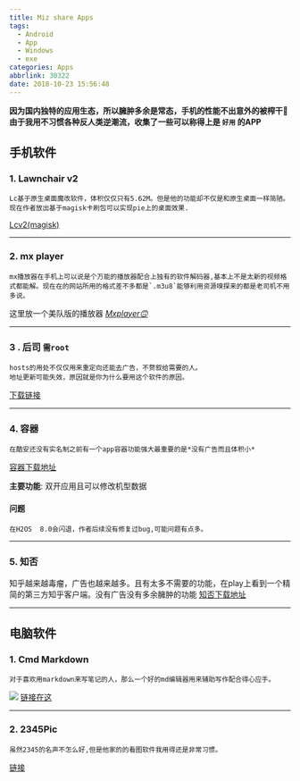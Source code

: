 ```yaml
---
title: Miz share Apps
tags:
  - Android
  - App
  - Windows
  - exe
categories: Apps
abbrlink: 30322
date: 2018-10-23 15:56:48
---
```


 **因为国内独特的应用生态，所以臃肿多余是常态，手机的性能不出意外的被榨干🙂由于我用不习惯各种反人类逆潮流，收集了一些可以称得上是 `好用` 的APP**

<!--more-->

## 手机软件

### 1. Lawnchair v2
    Lc基于原生桌面魔改软件，体积仅仅只有5.62M。但是他的功能却不仅是和原生桌面一样简陋。
    现在作者放出基于magisk卡刷包可以实现pie上的桌面效果.
[Lcv2(magisk)](http://t.cn/EZh5yCw)

------
### 2. mx player
    mx播放器在手机上可以说是个万能的播放器配合上独有的软件解码器,基本上不是太新的视频格式都能解。现在在的网站所用的格式差不多都是`.m3u8`能够利用资源嗅探来的都是老司机不用多说。
这里放一个美队版的播放器    *[Mxplayer🙃](http://t.cn/EZ7oQC4)*

------
### 3 . 后司 `需root`
    hosts的用处不仅仅用来重定向还能去广告，不赘叙给需要的人。
    地址更新可能失效，原因就是你为什么要用这个软件的原因。
[下载链接](http://t.cn/EZ7jKkb)

------
### 4. 容器

    在酷安还没有实名制之前有一个app容器功能强大最重要的是*没有广告而且体积小*
[容器下载地址](http://t.cn/RdG2smb)

**主要功能**:  双开应用且可以修改机型数据
#### 问题
`在H2OS  8.0会闪退，作者后续没有修复过bug,可能问题有点多。`		

------
### 5. 知否
知乎越来越毒瘤，广告也越来越多。且有太多不需要的功能，在play上看到一个精简的第三方知乎客户端。没有广告没有多余臃肿的功能
[知否下载地址](http://t.cn/RdGSmqy)

------
## 电脑软件
### 1. Cmd Markdown
	对于喜欢用markdown来写笔记的人，那么一个好的md编辑器用来辅助写作配合得心应手。
![](https://i.loli.net/2019/10/04/iOaucSg7L4z1n5N.jpg)
[链接在这](https://www.zybuluo.com/cmd/)

------

### 2. 2345Pic
	虽然2345的名声不怎么好,但是他家的的看图软件我用得还是非常习惯。

[链接](http://t.cn/EXYFZLR)